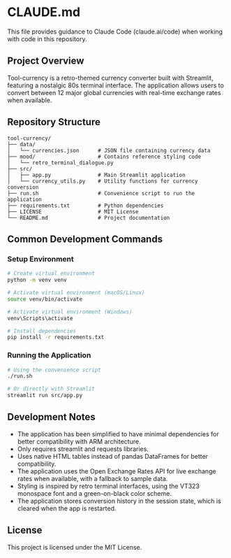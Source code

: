 # CLAUDE.md

This file provides guidance to Claude Code (claude.ai/code) when working with code in this repository.

## Project Overview

Tool-currency is a retro-themed currency converter built with Streamlit, featuring a nostalgic 80s terminal interface. The application allows users to convert between 12 major global currencies with real-time exchange rates when available.

## Repository Structure

```
tool-currency/
├── data/
│   └── currencies.json      # JSON file containing currency data
├── mood/                    # Contains reference styling code
│   └── retro_terminal_dialogue.py
├── src/
│   ├── app.py               # Main Streamlit application
│   └── currency_utils.py    # Utility functions for currency conversion
├── run.sh                   # Convenience script to run the application
├── requirements.txt         # Python dependencies
├── LICENSE                  # MIT License
└── README.md                # Project documentation
```

## Common Development Commands

### Setup Environment

```bash
# Create virtual environment
python -m venv venv

# Activate virtual environment (macOS/Linux)
source venv/bin/activate

# Activate virtual environment (Windows)
venv\Scripts\activate

# Install dependencies
pip install -r requirements.txt
```

### Running the Application

```bash
# Using the convenience script
./run.sh

# Or directly with Streamlit
streamlit run src/app.py
```

## Development Notes

- The application has been simplified to have minimal dependencies for better compatibility with ARM architecture.
- Only requires streamlit and requests libraries.
- Uses native HTML tables instead of pandas DataFrames for better compatibility.
- The application uses the Open Exchange Rates API for live exchange rates when available, with a fallback to sample data.
- Styling is inspired by retro terminal interfaces, using the VT323 monospace font and a green-on-black color scheme.
- The application stores conversion history in the session state, which is cleared when the app is restarted.

## License

This project is licensed under the MIT License.